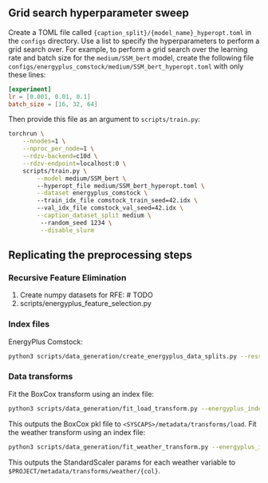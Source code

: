 ## Grid search hyperparameter sweep 

Create a TOML file called `{caption_split}/{model_name}_hyperopt.toml` in the `configs` directory. Use a list to specify the hyperparameters to perform a grid search over. For example, to perform a grid search over the learning rate and batch size for the `medium/SSM_bert` model, create the following file `configs/energyplus_comstock/medium/SSM_bert_hyperopt.toml` with only these lines:

```toml
[experiment]
lr = [0.001, 0.01, 0.1]
batch_size = [16, 32, 64]
```

Then provide this file as an argument to `scripts/train.py`: 

```bash
torchrun \
    --nnodes=1 \
    --nproc_per_node=1 \
    --rdzv-backend=c10d \
    --rdzv-endpoint=localhost:0 \
    scripts/train.py \
        --model medium/SSM_bert \ 
        --hyperopt_file medium/SSM_bert_hyperopt.toml \
        --dataset energyplus_comstock \ 
        --train_idx_file comstock_train_seed=42.idx \ 
        --val_idx_file comstock_val_seed=42.idx \
        --caption_dataset_split medium \  
         --random_seed 1234 \
         --disable_slurm
```

## Replicating the preprocessing steps

### Recursive Feature Elimination 

1. Create numpy datasets for RFE: # TODO
2. scripts/energyplus_feature_selection.py

### Index files

EnergyPlus Comstock:

```bash
python3 scripts/data_generation/create_energyplus_data_splits.py --resstock_comstock comstock --seed 1
```

### Data transforms

Fit the BoxCox transform using an index file:

```bash
python3 scripts/data_generation/fit_load_transform.py --energyplus_index_file comstock_hyperparam_train_seed=42.idx
```

This outputs the BoxCox pkl file to `<SYSCAPS>/metadata/transforms/load`. Fit the weather transform using an index file:

```bash
python3 scripts/data_generation/fit_weather_transform.py --energyplus_index_file comstock_hyperparam_train_seed=42.idx
```
This outputs the StandardScaler params for each weather variable to `$PROJECT/metadata/transforms/weather/{col}`.


